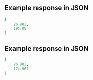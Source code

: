 ## Example response in JSON

```json
[
    26.982, 
    195.08
]
```

## Example response in JSON

```json
[
    26.982, 
    174.967
]
```

